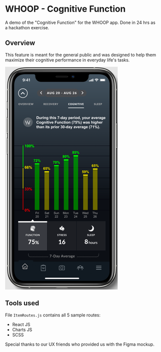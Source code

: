 # WHOOP - Cognitive Function

A demo of the "Cognitive Function" for the WHOOP app. Done in 24 hrs as a hackathon exercise.

## Overview
This feature is meant for the general public and was designed to help them maximize their cognitive performance in everyday life's tasks.

![Screenshot](https://github.com/lavaboom/industry/blob/main/screenshot.png?raw=true)

## Tools used
File `ItemRoutes.js` contains all 5 sample routes: 
- React JS
- Charts JS
- SCSS

Special thanks to our UX friends who provided us with the Figma mockup.
